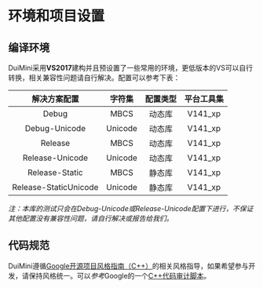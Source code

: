# 环境和项目设置
## 编译环境
DuiMini采用**VS2017**建构并且预设置了一些常用的环境，更低版本的VS可以自行转换，相关兼容性问题请自行解决。配置可以参考下表：

| 解决方案配置           | 字符集   | 配置类型 | 平台工具集 |
| :-------------------: | :-----: | :----: | :----: |
| Debug                 | MBCS    | 动态库 | V141_xp |
| Debug-Unicode         | Unicode | 动态库 | V141_xp |
| Release               | MBCS    | 动态库 | V141_xp |
| Release-Unicode       | Unicode | 动态库 | V141_xp |
| Release-Static        | MBCS    | 静态库 | V141_xp |
| Release-StaticUnicode | Unicode | 静态库 | V141_xp |

*注：本库的测试只会在Debug-Unicode或Release-Unicode配置下进行，不保证其他配置没有兼容性问题，请自行解决或报告给我们。*
## 代码规范
DuiMini遵循[Google开源项目风格指南（C++）][1]的相关风格指导，如果希望参与开发，请保持风格统一。可以*参考*Google的一个[C++代码审计脚本][2]。

[1]: http://zh-google-styleguide.readthedocs.io/en/latest/google-cpp-styleguide/contents/
[2]: https://github.com/google/styleguide/blob/gh-pages/cpplint/cpplint.py
